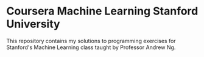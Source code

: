 # Coursera Machine Learning Stanford University

This repository contains my solutions to programming exercises for Stanford's Machine Learning class taught by Professor Andrew Ng.
